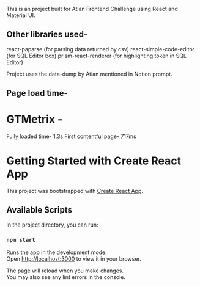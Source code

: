 This is an project built for Atlan Frontend Challenge using React and Material UI.

## Other libraries used-
react-paparse (for parsing data returned by csv)
react-simple-code-editor (for SQL Editor box)
prism-react-renderer (for highlighting token in SQL Editor)

Project uses the data-dump by Atlan mentioned in Notion prompt.

## Page load time-

# GTMetrix - 
Fully loaded time- 1.3s
First contentful page- 717ms

# Getting Started with Create React App

This project was bootstrapped with [Create React App](https://github.com/facebook/create-react-app).

## Available Scripts

In the project directory, you can run:

### `npm start`

Runs the app in the development mode.\
Open [http://localhost:3000](http://localhost:3000) to view it in your browser.

The page will reload when you make changes.\
You may also see any lint errors in the console.

